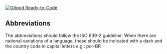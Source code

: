 [![Gitpod Ready-to-Code](https://img.shields.io/badge/Gitpod-ready--to--code-blue?logo=gitpod)](https://gitpod.io/#https://github.com/3ng7n33r/Tralelho-dev/tree/mob)

## Abbreviations
The abbreviations should follow the ISO 639-2 guideline. 
When there are national variations of a language, these should be indicated with a dash and the country code in capital letters e.g.:
    por-BR
